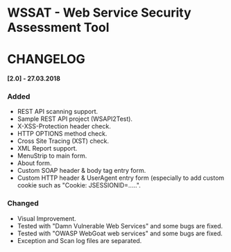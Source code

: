 # WSSAT - Web Service Security Assessment Tool
# CHANGELOG

**[2.0] - 27.03.2018**
### Added
- REST API scanning support.
- Sample REST API project (WSAPI2Test).
- X-XSS-Protection header check.
- HTTP OPTIONS method check.
- Cross Site Tracing (XST) check.
- XML Report support.
- MenuStrip to main form.
- About form.
- Custom SOAP header & body tag entry form.
- Custom HTTP header & UserAgent entry form (especially to add custom cookie such as "Cookie: JSESSIONID=.....".

### Changed
- Visual Improvement.
- Tested with "Damn Vulnerable Web Services" and some bugs are fixed.
- Tested with "OWASP WebGoat web services" and some bugs are fixed.
- Exception and Scan log files are separated.